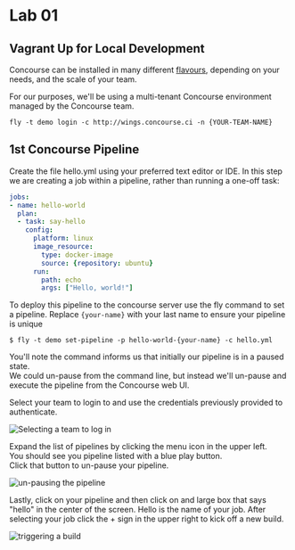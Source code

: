 # Lab 01

## Vagrant Up for Local Development

Concourse can be installed in many different
[flavours](http://concourse.ci/installing.html), depending on your needs, and
the scale of your team.

For our purposes, we'll be using a multi-tenant Concourse environment managed
by the Concourse team.

`fly -t demo login -c http://wings.concourse.ci -n {YOUR-TEAM-NAME}`

## 1st Concourse Pipeline

Create the file hello.yml using your preferred text editor or IDE.  In this step we are creating a job within a pipeline, rather than running a one-off task:

``` yaml
jobs:
- name: hello-world
  plan:
  - task: say-hello
    config:
      platform: linux
      image_resource:
        type: docker-image
        source: {repository: ubuntu}
      run:
        path: echo
        args: ["Hello, world!"]
```

To deploy this pipeline to the concourse server use the fly command to set a pipeline.
Replace `{your-name}` with your last name to ensure your pipeline is unique

```$ fly -t demo set-pipeline -p hello-world-{your-name} -c hello.yml```

You'll note the command informs us that initially our pipeline is in a paused state.  
We could un-pause from the command line, but instead we'll un-pause and execute the
pipeline from the Concourse web UI.

Select your team to login to and use the credentials previously provided to
authenticate.

![Selecting a team to log in](login.png)

Expand the list of pipelines by clicking the menu icon in the upper left.  
You should see you pipeline listed with a blue play button.  
Click that button to un-pause your pipeline.

![un-pausing the pipeline](play.png)

Lastly, click on your pipeline and then click on and large box that says "hello" in
the center of the screen.  Hello is the name of your job.  After selecting your job
click the + sign in the upper right to kick off a new build.

![triggering a build](execute-lab01.png)
